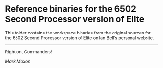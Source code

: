# Reference binaries for the 6502 Second Processor version of Elite

This folder contains the workspace binaries from the original sources for the 6502 Second Processor version of Elite on Ian Bell's personal website.

---

Right on, Commanders!

_Mark Moxon_